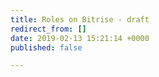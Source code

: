```yaml
---
title: Roles on Bitrise - draft
redirect_from: []
date: 2019-02-13 15:21:14 +0000
published: false

---
```

